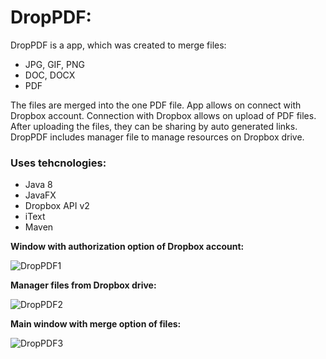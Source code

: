 # DropPDF:

DropPDF is a app, which was created to merge files:

* JPG, GIF, PNG
* DOC, DOCX
* PDF

The files are merged into the one PDF file. App allows on connect with Dropbox account. Connection with Dropbox allows on upload of PDF files. After uploading the files, they can be sharing by auto generated links. DropPDF includes manager file to manage resources on Dropbox drive.

### Uses tehcnologies:

* Java 8
* JavaFX 
* Dropbox API v2
* iText
* Maven

 **Window with authorization option of Dropbox account:**

![DropPDF1](https://s12.postimg.org/o404w91wt/Author.png)

 **Manager files from Dropbox drive:**

![DropPDF2](https://s12.postimg.org/hsuxfu0od/Menedzer_Drop_PDF.png)

 **Main window with merge option of files:**

![DropPDF3](https://s12.postimg.org/dig9k8vl9/Drop_PDF.png)


